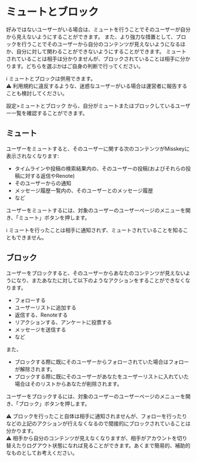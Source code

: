 # ミュートとブロック
好みではないユーザーがいる場合は、ミュートを行うことでそのユーザーが自分から見えないようにすることができます。
また、より強力な措置として、ブロックを行うことでそのユーザーから自分のコンテンツが見えないようになるほか、自分に対して関わることができないようにすることができます。
ミュートされていることは相手は分かりませんが、ブロックされていることは相手に分かります。どちらを選ぶかはご自身の判断で行ってください。

<div class="info">ℹ️ ミュートとブロックは併用できます。</div>

<div class="warn">⚠️ 利用規約に違反するような、迷惑なユーザーがいる場合は運営者に報告することも検討してください。</div>

設定>ミュートとブロック から、自分がミュートまたはブロックしているユーザー一覧を確認することができます。

## ミュート
ユーザーをミュートすると、そのユーザーに関する次のコンテンツがMisskeyに表示されなくなります:

- タイムラインや投稿の検索結果内の、そのユーザーの投稿(およびそれらの投稿に対する返信やRenote)
- そのユーザーからの通知
- メッセージ履歴一覧内の、そのユーザーとのメッセージ履歴
- など

ユーザーをミュートするには、対象のユーザーのユーザーページのメニューを開き、「ミュート」ボタンを押します。

<div class="info">ℹ️ ミュートを行ったことは相手に通知されず、ミュートされていることを知ることもできません。</div>

## ブロック
ユーザーをブロックすると、そのユーザーからあなたのコンテンツが見えないようになり、またあなたに対して以下のようなアクションをすることができなくなります。

- フォローする
- ユーザーリストに追加する
- 返信する、Renoteする
- リアクションする、アンケートに投票する
- メッセージを送信する
- など

また、

- ブロックする際に既にそのユーザーからフォローされていた場合はフォローが解除されます。
- ブロックする際に既にそのユーザーがあなたをユーザーリストに入れていた場合はそのリストからあなたが削除されます。

ユーザーをブロックするには、対象のユーザーのユーザーページのメニューを開き、「ブロック」ボタンを押します。

<div class="warn">⚠️ ブロックを行ったこと自体は相手に通知されませんが、フォローを行ったりなどの上記のアクションが行えなくなるので間接的にブロックされていることは分かります。</div>

<div class="warn">⚠️ 相手から自分のコンテンツが見えなくなりますが、相手がアカウントを切り替えたりログアウト状態になれば見ることができます。あくまで簡易的、補助的なものとしてお考えください。</div>
